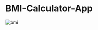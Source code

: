 # BMI-Calculator-App

![bmi](https://user-images.githubusercontent.com/60261673/114537119-726d4a00-9c6f-11eb-9f5c-a8672eff1bbb.gif)
